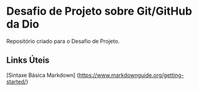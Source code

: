 # Desafio de Projeto sobre Git/GitHub da Dio
Repositório criado para o Desafio de Projeto.

## Links Úteis
[Sintaxe Básica Markdown] (https://www.markdownguide.org/getting-started/)
